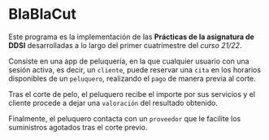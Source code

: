 # BlaBlaCut

Este programa es la implementación de las **Prácticas de la asignatura de DDSI** desarrolladas a lo largo del primer cuatrimestre del *curso 21/22*.

Consiste en una app de peluquería, en la que cualquier usuario con una sesión activa, es decir, un `cliente`, puede reservar una `cita` en los horarios disponibles de un `peluquero`, realizando el `pago` de manera previa al corte.

Tras el corte de pelo, el peluquero recibe el importe por sus servicios y el cliente procede a dejar una `valoración` del resultado obtenido.

Finalmente, el peluquero contacta con un `proveedor` que le facilite los suministros agotados tras el corte previo.